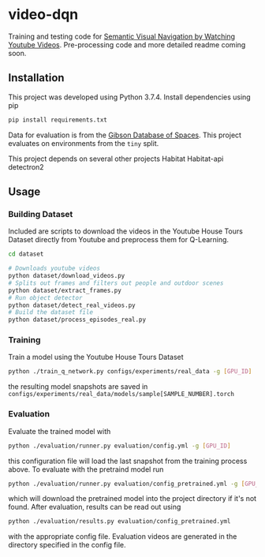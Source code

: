# video-dqn
Training and testing code for [Semantic Visual Navigation by Watching Youtube Videos](https://matthewchang.github.io/value-learning-from-videos/). Pre-processing code and more detailed readme coming soon.

## Installation

This project was developed using Python 3.7.4. Install dependencies using pip

```bash
pip install requirements.txt
```

Data for evaluation is from the [Gibson Database of Spaces](https://github.com/StanfordVL/GibsonEnv/blob/master/gibson/data/README.md). This project evaluates on environments from the `tiny` split.

This project depends on several other projects 
Habitat
Habitat-api
detectron2

## Usage

### Building Dataset

Included are scripts to download the videos in the Youtube House Tours Dataset directly from Youtube and preprocess them for Q-Learning.
```bash
cd dataset

# Downloads youtube videos
python dataset/download_videos.py
# Splits out frames and filters out people and outdoor scenes
python dataset/extract_frames.py
# Run object detector
python dataset/detect_real_videos.py
# Build the dataset file
python dataset/process_episodes_real.py
```

### Training

Train a model using the Youtube House Tours Dataset

```bash
python ./train_q_network.py configs/experiments/real_data -g [GPU_ID]
```

the resulting model snapshots are saved in `configs/experiments/real_data/models/sample[SAMPLE_NUMBER].torch`

### Evaluation

Evaluate the trained model with

```bash
python ./evaluation/runner.py evaluation/config.yml -g [GPU_ID]
```

this configuration file will load the last snapshot from the training process above. To evaluate with the pretraind model run

```bash
python ./evaluation/runner.py evaluation/config_pretrained.yml -g [GPU_ID]
```

which will download the pretrained model into the project directory if it's not found. After evaluation, results can be read out using

```bash
python ./evaluation/results.py evaluation/config_pretrained.yml
```
with the appropriate config file. Evaluation videos are generated in the directory specified in the config file.


